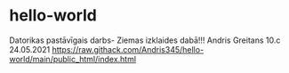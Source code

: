 # hello-world
Datorikas pastāvīgais darbs- Ziemas izklaides dabā!!!
Andris Greitans 10.c 24.05.2021
https://raw.githack.com/Andris345/hello-world/main/public_html/index.html
